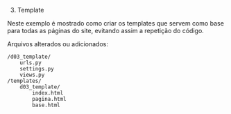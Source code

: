 03. Template

Neste exemplo é mostrado como criar os templates que servem como base para todas as páginas do site, evitando assim a 
repetição do código.

Arquivos alterados ou adicionados:

    /d03_template/
        urls.py
        settings.py
        views.py
    /templates/
        d03_template/
            index.html
            pagina.html
            base.html